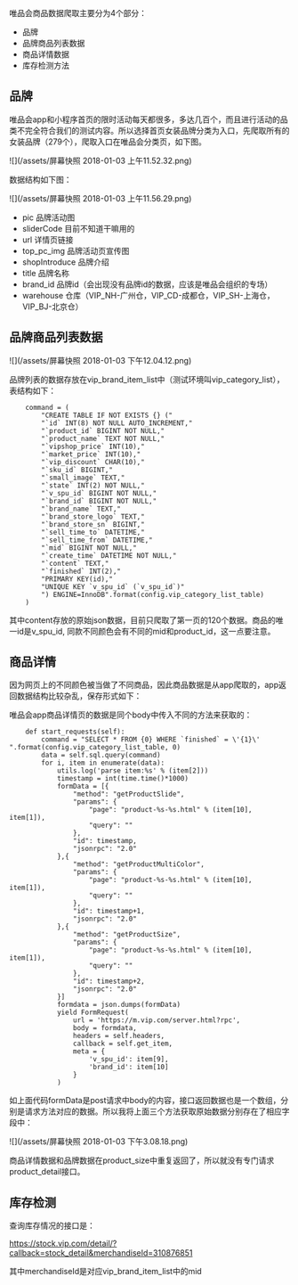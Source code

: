 唯品会商品数据爬取主要分为4个部分：
* 品牌
* 品牌商品列表数据
* 商品详情数据
* 库存检测方法



## 品牌

唯品会app和小程序首页的限时活动每天都很多，多达几百个，而且进行活动的品类不完全符合我们的测试内容。所以选择首页女装品牌分类为入口，先爬取所有的女装品牌（279个），爬取入口在唯品会分类页，如下图。

![](/assets/屏幕快照 2018-01-03 上午11.52.32.png)

数据结构如下图：

![](/assets/屏幕快照 2018-01-03 上午11.56.29.png)


* pic 品牌活动图
* sliderCode 目前不知道干嘛用的
* url 详情页链接
* top_pc_img 品牌活动页宣传图
* shopIntroduce 品牌介绍
* title 品牌名称
* brand_id 品牌id（会出现没有品牌id的数据，应该是唯品会组织的专场）
* warehouse 仓库（VIP_NH-广州仓，VIP_CD-成都仓，VIP_SH-上海仓，VIP_BJ-北京仓）


## 品牌商品列表数据

![](/assets/屏幕快照 2018-01-03 下午12.04.12.png)

品牌列表的数据存放在vip_brand_item_list中（测试环境叫vip_category_list），表结构如下：


        command = (
            "CREATE TABLE IF NOT EXISTS {} ("
            "`id` INT(8) NOT NULL AUTO_INCREMENT,"
            "`product_id` BIGINT NOT NULL,"
            "`product_name` TEXT NOT NULL,"
            "`vipshop_price` INT(10),"
            "`market_price` INT(10),"
            "`vip_discount` CHAR(10),"
            "`sku_id` BIGINT,"
            "`small_image` TEXT,"
            "`state` INT(2) NOT NULL,"
            "`v_spu_id` BIGINT NOT NULL,"
            "`brand_id` BIGINT NOT NULL,"
            "`brand_name` TEXT,"
            "`brand_store_logo` TEXT,"
            "`brand_store_sn` BIGINT,"
            "`sell_time_to` DATETIME,"
            "`sell_time_from` DATETIME,"
            "`mid` BIGINT NOT NULL,"
            "`create_time` DATETIME NOT NULL,"
            "`content` TEXT,"
            "`finished` INT(2),"
            "PRIMARY KEY(id),"
            "UNIQUE KEY `v_spu_id` (`v_spu_id`)"
            ") ENGINE=InnoDB".format(config.vip_category_list_table)
        )
        

其中content存放的原始json数据，目前只爬取了第一页的120个数据。商品的唯一id是v_spu_id, 同款不同颜色会有不同的mid和product_id，这一点要注意。

## 商品详情

因为网页上的不同颜色被当做了不同商品，因此商品数据是从app爬取的，app返回数据结构比较杂乱，保存形式如下：

唯品会app商品详情页的数据是同个body中传入不同的方法来获取的：

```
    def start_requests(self):
        command = "SELECT * FROM {0} WHERE `finished` = \'{1}\' ".format(config.vip_category_list_table, 0)
        data = self.sql.query(command)
        for i, item in enumerate(data):
            utils.log('parse item:%s' % (item[2]))
            timestamp = int(time.time()*1000)
            formData = [{
                "method": "getProductSlide",
                "params": {
                    "page": "product-%s-%s.html" % (item[10], item[1]),
                    "query": ""
                },
                "id": timestamp,
                "jsonrpc": "2.0"
            },{
                "method": "getProductMultiColor",
                "params": {
                    "page": "product-%s-%s.html" % (item[10], item[1]),
                    "query": ""
                },
                "id": timestamp+1,
                "jsonrpc": "2.0"
            },{
                "method": "getProductSize",
                "params": {
                    "page": "product-%s-%s.html" % (item[10], item[1]),
                    "query": ""
                },
                "id": timestamp+2,
                "jsonrpc": "2.0"
            }]
            formdata = json.dumps(formData)
            yield FormRequest(
                url = 'https://m.vip.com/server.html?rpc',
                body = formdata,
                headers = self.headers,
                callback = self.get_item,
                meta = {
                    'v_spu_id': item[9],
                    'brand_id': item[10]
                }
            )
```
如上面代码formData是post请求中body的内容，接口返回数据也是一个数组，分别是请求方法对应的数据。所以我将上面三个方法获取原始数据分别存在了相应字段中：

![](/assets/屏幕快照 2018-01-03 下午3.08.18.png)

商品详情数据和品牌数据在product_size中重复返回了，所以就没有专门请求product_detail接口。

## 库存检测

查询库存情况的接口是：

https://stock.vip.com/detail/?callback=stock_detail&merchandiseId=310876851

其中merchandiseId是对应vip_brand_item_list中的mid




